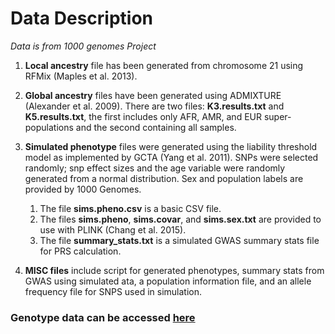 # Data Description
_Data is from 1000 genomes Project_

1. **Local ancestry** file has been generated from chromosome 21 using RFMix (Maples et al. 2013).

2. **Global ancestry** files have been generated using ADMIXTURE (Alexander et al. 2009). There are two files: **K3.results.txt** and **K5.results.txt**, the first includes only AFR, AMR, and EUR super-populations and the second containing all samples. 

3. **Simulated phenotype** files were generated using the liability threshold model as implemented by GCTA (Yang et al. 2011). SNPs were selected randomly; snp effect sizes and the age variable were randomly generated from a normal distribution. Sex and population labels are provided by 1000 Genomes. 
   1. The file **sims.pheno.csv** is a basic CSV file.
   2. The files **sims.pheno**, **sims.covar**, and **sims.sex.txt** are provided to use with PLINK (Chang et al. 2015).
   3. The file **summary_stats.txt** is a simulated GWAS summary stats file for PRS calculation.  
4. **MISC files** include script for generated phenotypes, summary stats from GWAS using simulated ata, a population information file, and an allele frequency file for SNPS used in simulation. 

### Genotype data can be accessed [here](https://drive.google.com/open?id=1O8QLlMd9gqd0voGAy-HiKZq4MO0igniV)
